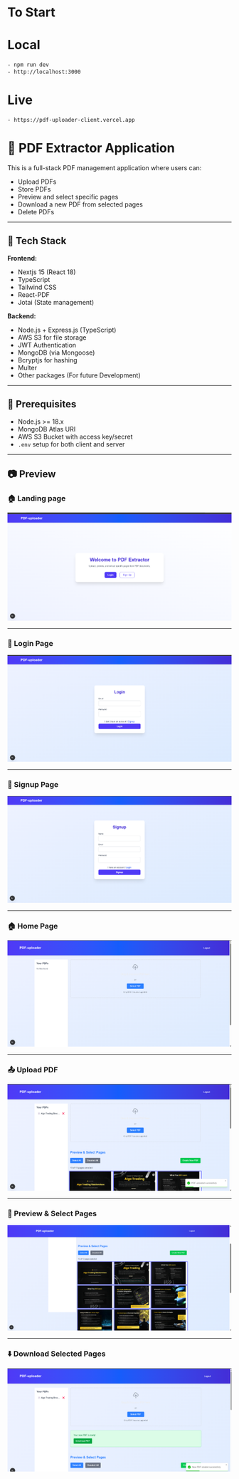 
# To Start
  # Local 
    - npm run dev
    - http://localhost:3000
  # Live
    - https://pdf-uploader-client.vercel.app


# 📄 PDF Extractor Application

This is a full-stack PDF management application where users can:
- Upload PDFs
- Store PDFs
- Preview and select specific pages
- Download a new PDF from selected pages
- Delete PDFs

---

## 🚀 Tech Stack

**Frontend:**
- Nextjs 15 (React 18)
- TypeScript
- Tailwind CSS
- React-PDF
- Jotai (State management)

**Backend:**
- Node.js + Express.js (TypeScript)
- AWS S3 for file storage
- JWT Authentication
- MongoDB (via Mongoose)
- Bcryptjs for hashing
- Multer
- Other packages (For future Development)

---

## 🔧 Prerequisites

- Node.js >= 18.x
- MongoDB Atlas URI
- AWS S3 Bucket with access key/secret
- `.env` setup for both client and server

---

## 📷 Preview

### 🏠 Landing page
![Landing](./public/screenshots/landing.png)

---

### 🔐 Login Page
![Login](./public/screenshots/login.png)

---

### 🔐 Signup Page
![Signup](./public/screenshots/signup.png)

---

### 🏠 Home Page
![Home](./public/screenshots/home.png)

---

### 📤 Upload PDF
![Upload PDF](./public/screenshots/upload.png)

---

### 👀 Preview & Select Pages
![Preview](./public/screenshots/preview.png)

---

### ⬇️ Download Selected Pages
![Download](./public/screenshots/download.png)
